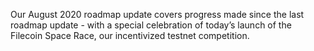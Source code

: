 Our August 2020 roadmap update covers progress made since the last roadmap
update - with a special celebration of today’s launch of the Filecoin Space
Race, our incentivized testnet competition.

